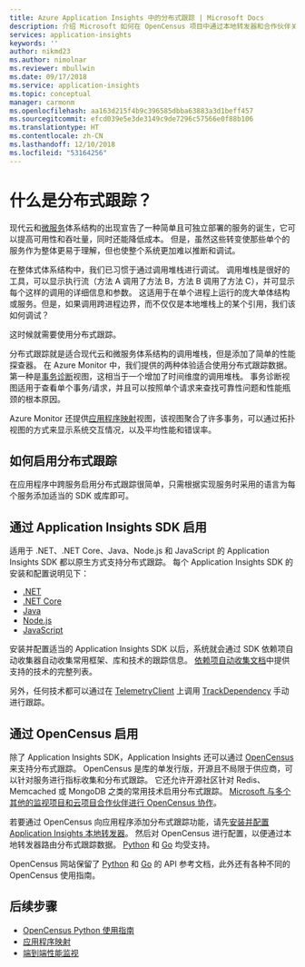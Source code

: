```yaml
---
title: Azure Application Insights 中的分布式跟踪 | Microsoft Docs
description: 介绍 Microsoft 如何在 OpenCensus 项目中通过本地转发器和合作伙伴关系提供对分布式跟踪的支持
services: application-insights
keywords: ''
author: nikmd23
ms.author: nimolnar
ms.reviewer: mbullwin
ms.date: 09/17/2018
ms.service: application-insights
ms.topic: conceptual
manager: carmonm
ms.openlocfilehash: aa163d215f4b9c396585dbba63883a3d1beff457
ms.sourcegitcommit: efcd039e5e3de3149c9de7296c57566e0f88b106
ms.translationtype: HT
ms.contentlocale: zh-CN
ms.lasthandoff: 12/10/2018
ms.locfileid: "53164256"
---
```

# <a name="what-is-distributed-tracing"></a>什么是分布式跟踪？

现代云和[微服务](http://azure.com/microservices)体系结构的出现宣告了一种简单且可独立部署的服务的诞生，它可以提高可用性和吞吐量，同时还能降低成本。 但是，虽然这些转变使那些单个的服务作为整体更易于理解，但也使整个系统更加难以推断和调试。

在整体式体系结构中，我们已习惯于通过调用堆栈进行调试。 调用堆栈是很好的工具，可以显示执行流（方法 A 调用了方法 B，方法 B 调用了方法 C），并可显示每个这样的调用的详细信息和参数。 这适用于在单个进程上运行的庞大单体结构或服务。但是，如果调用跨进程边界，而不仅仅是本地堆栈上的某个引用，我们该如何调试？ 

这时候就需要使用分布式跟踪。  

分布式跟踪就是适合现代云和微服务体系结构的调用堆栈，但是添加了简单的性能探查器。 在 Azure Monitor 中，我们提供的两种体验适合使用分布式跟踪数据。 第一种是[事务诊断](https://docs.microsoft.com/azure/application-insights/app-insights-transaction-diagnostics)视图，这相当于一个增加了时间维度的调用堆栈。 事务诊断视图适用于查看单个事务/请求，并且可以按照单个请求来查找可靠性问题和性能瓶颈的根本原因。

Azure Monitor 还提供[应用程序映射](https://docs.microsoft.com/azure/application-insights/app-insights-app-map)视图，该视图聚合了许多事务，可以通过拓扑视图的方式来显示系统交互情况，以及平均性能和错误率。 

## <a name="how-to-enable-distributed-tracing"></a>如何启用分布式跟踪

在应用程序中跨服务启用分布式跟踪很简单，只需根据实现服务时采用的语言为每个服务添加适当的 SDK 或库即可。

## <a name="enabling-via-application-insights-sdks"></a>通过 Application Insights SDK 启用

适用于 .NET、.NET Core、Java、Node.js 和 JavaScript 的 Application Insights SDK 都以原生方式支持分布式跟踪。 每个 Application Insights SDK 的安装和配置说明见下：

* [.NET](https://docs.microsoft.com/azure/application-insights/quick-monitor-portal)
* [.NET Core](https://docs.microsoft.com/azure/application-insights/app-insights-dotnetcore-quick-start)
* [Java](https://docs.microsoft.com/azure/application-insights/app-insights-java-get-started)
* [Node.js](https://docs.microsoft.com/azure/application-insights/app-insights-nodejs-quick-start)
* [JavaScript](https://docs.microsoft.com/azure/application-insights/app-insights-javascript)

安装并配置适当的 Application Insights SDK 以后，系统就会通过 SDK 依赖项自动收集器自动收集常用框架、库和技术的跟踪信息。 [依赖项自动收集文档](https://docs.microsoft.com/azure/application-insights/auto-collect-dependencies)中提供支持的技术的完整列表。

 另外，任何技术都可以通过在 [TelemetryClient](https://docs.microsoft.com/azure/application-insights/app-insights-api-custom-events-metrics) 上调用 [TrackDependency](https://docs.microsoft.com/azure/application-insights/app-insights-api-custom-events-metrics) 手动进行跟踪。

## <a name="enable-via-opencensus"></a>通过 OpenCensus 启用

除了 Application Insights SDK，Application Insights 还可以通过 [OpenCensus](https://opencensus.io/) 来支持分布式跟踪。 OpenCensus 是库的单发行版，开源且不局限于供应商，可以针对服务进行指标收集和分布式跟踪。 它还允许开源社区针对 Redis、Memcached 或 MongoDB 之类的常用技术启用分布式跟踪。 [Microsoft 与多个其他的监视项目和云项目合作伙伴进行 OpenCensus 协作](https://open.microsoft.com/2018/06/13/microsoft-joins-the-opencensus-project/)。

若要通过 OpenCensus 向应用程序添加分布式跟踪功能，请先[安装并配置 Application Insights 本地转发器](./opencensus-local-forwarder.md)。 然后对 OpenCensus 进行配置，以便通过本地转发器路由分布式跟踪数据。 [Python](./opencensus-python.md) 和 [Go](./opencensus-go.md) 均受支持。

OpenCensus 网站保留了 [Python](https://opencensus.io/api/python/trace/usage.html) 和 [Go](https://godoc.org/go.opencensus.io) 的 API 参考文档，此外还有各种不同的 OpenCensus 使用指南。 

## <a name="next-steps"></a>后续步骤

* [OpenCensus Python 使用指南](https://opencensus.io/api/python/trace/usage.html)
* [应用程序映射](./app-insights-app-map.md)
* [端到端性能监视](./app-insights-tutorial-performance.md)
